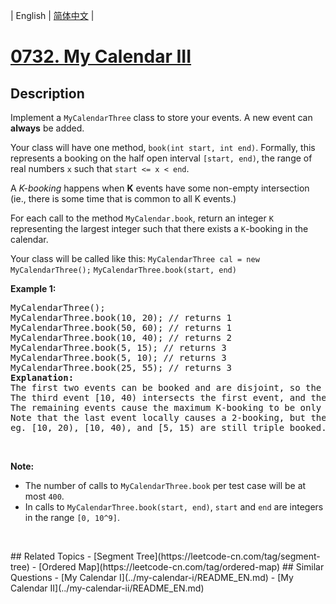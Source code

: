 
| English | [简体中文](README.md) |
# [0732. My Calendar III](https://leetcode-cn.com/problems/my-calendar-iii/)
## Description
<p>Implement a <code>MyCalendarThree</code> class to store your events. A new event can <b>always</b> be added.</p>

<p>Your class will have one method, <code>book(int start, int end)</code>. Formally, this represents a booking on the half open interval <code>[start, end)</code>, the range of real numbers <code>x</code> such that <code>start &lt;= x &lt; end</code>.</p>

<p>A <i>K-booking</i> happens when <b>K</b> events have some non-empty intersection (ie., there is some time that is common to all K events.)</p>

<p>For each call to the method <code>MyCalendar.book</code>, return an integer <code>K</code> representing the largest integer such that there exists a <code>K</code>-booking in the calendar.</p>
Your class will be called like this: <code>MyCalendarThree cal = new MyCalendarThree();</code> <code>MyCalendarThree.book(start, end)</code>

<p><b>Example 1:</b></p>

<pre>
MyCalendarThree();
MyCalendarThree.book(10, 20); // returns 1
MyCalendarThree.book(50, 60); // returns 1
MyCalendarThree.book(10, 40); // returns 2
MyCalendarThree.book(5, 15); // returns 3
MyCalendarThree.book(5, 10); // returns 3
MyCalendarThree.book(25, 55); // returns 3
<b>Explanation:</b> 
The first two events can be booked and are disjoint, so the maximum K-booking is a 1-booking.
The third event [10, 40) intersects the first event, and the maximum K-booking is a 2-booking.
The remaining events cause the maximum K-booking to be only a 3-booking.
Note that the last event locally causes a 2-booking, but the answer is still 3 because
eg. [10, 20), [10, 40), and [5, 15) are still triple booked.
</pre>

<p>&nbsp;</p>

<p><b>Note:</b></p>

<ul>
	<li>The number of calls to <code>MyCalendarThree.book</code> per test case will be at most <code>400</code>.</li>
	<li>In calls to <code>MyCalendarThree.book(start, end)</code>, <code>start</code> and <code>end</code> are integers in the range <code>[0, 10^9]</code>.</li>
</ul>

<p>&nbsp;</p>
## Related Topics
- [Segment Tree](https://leetcode-cn.com/tag/segment-tree)
- [Ordered Map](https://leetcode-cn.com/tag/ordered-map)
## Similar Questions
- [My Calendar I](../my-calendar-i/README_EN.md)
- [My Calendar II](../my-calendar-ii/README_EN.md)
